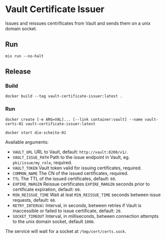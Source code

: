 # Vault Certificate Issuer

Issues and reissues centrificates from Vault and sends them on a unix domain socket.

## Run

`mix run --no-halt`

## Release

### Build

`docker build --tag vault-certificate-issuer:latest .`

### Run

`docker create [-e ARG=VAL]... [--link container:vault] --name vault-certs-01 vault-certificate-issuer:latest`

`docker start die-scheite-01`

Available arguments:

 * `VAULT_URL` URL to Vault, default: `http://vault:8200/v1/`.
 * `VAULT_ISSUE_PATH` Path to the issue endpoint in Vault, eg. `pki/issue/my_role`, required.
 * `VAULT_TOKEN` Vault token valid for issuing certificates, required.
 * `COMMON_NAME` The CN of the issued certificates, required.
 * `TTL` The TTL of the issued certificates, default: `60`.
 * `EXPIRE_MARGIN` Reissue certificates `EXPIRE_MARGIN` seconds prior to certificate expiration, default: `60`.
 * `MIN_REISSUE_TIME` Wait at leat `MIN_REISSUE_TIME` seconds between issue requests, default: `60`.
 * `RETRY_INTERVAl` Interval, in seconds, between retries if Vault is inaccessible or failed to issue certificate, default: `20`.
 * `SOCKET_TIMEOUT` Interval, in milliseconds, between connection attempts to the unix domain socket, default `1000`.

The service will wait for a socket at `/tmp/cert/certs.sock`.
